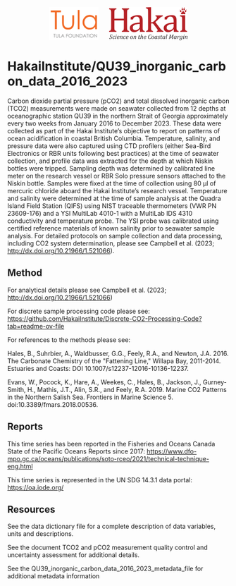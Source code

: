 <div align='center'>
    <a href='https://tula.org'><img height='75px' src=docs/logos/tula-logo.png /></a>
    &nbsp;&nbsp;&nbsp;&nbsp;
    <a href='https://hakai.org'><img height='75px' src=docs/logos/hakai-logo.png /></a>
</div>

# HakaiInstitute/QU39_inorganic_carbon_data_2016_2023

Carbon dioxide partial pressure (pCO2) and total dissolved inorganic carbon (TCO2) measurements were made on seawater collected from 12 depths at oceanographic station QU39 in the northern Strait of Georgia approximately every two weeks from January 2016 to December 2023. These data were collected as part of the Hakai Institute’s objective to report on patterns of ocean acidification in coastal British Columbia. Temperature, salinity, and pressure data were also captured using CTD profilers (either Sea-Bird Electronics or RBR units following best practices) at the time of seawater collection, and profile data was extracted for the depth at which Niskin bottles were tripped. Sampling depth was determined by calibrated line meter on the research vessel or RBR Solo pressure sensors attached to the Niskin bottle. Samples were fixed at the time of collection using 80 µl of mercuric chloride aboard the Hakai Institute’s research vessel. Temperature and salinity were determined at the time of sample analysis at the Quadra Island Field Station (QIFS) using NIST traceable thermometers (VWR PN 23609-176) and a YSI MultiLab 4010-1 with a MultiLab IDS 4310 conductivity and temperature probe. The YSI probe was calibrated using certified reference materials of known salinity prior to seawater sample analysis. For detailed protocols on sample collection and data processing, including CO2 system determination, please see Campbell et al. (2023; http://dx.doi.org/10.21966/1.521066). 

## Method

For analytical details please see Campbell et al. (2023; http://dx.doi.org/10.21966/1.521066)

For discrete sample processing code please see: https://github.com/HakaiInstitute/Discrete-CO2-Processing-Code?tab=readme-ov-file

For references to the methods please see: 

Hales, B., Suhrbier, A., Waldbusser, G.G., Feely, R.A., and Newton, J.A. 2016. The Carbonate Chemistry of the "Fattening Line," Willapa Bay, 2011-2014. Estuaries and Coasts: DOI 10.1007/s12237-12016-10136-12237.

Evans, W., Pocock, K., Hare, A., Weekes, C., Hales, B., Jackson, J., Gurney-Smith, H., Mathis, J.T., Alin, S.R., and Feely, R.A. 2019. Marine CO2 Patterns in the Northern Salish Sea. Frontiers in Marine Science 5. doi:10.3389/fmars.2018.00536.

## Reports

This time series has been reported in the Fisheries and Oceans Canada State of the Pacific Oceans Reports since 2017: https://www.dfo-mpo.gc.ca/oceans/publications/soto-rceo/2021/technical-technique-eng.html

This time series is represented in the UN SDG 14.3.1 data portal: https://oa.iode.org/

## Resources

See the data dictionary file for a complete description of data variables, units
and descriptions.

See the document TCO2 and pCO2 measurement quality control and uncertainty assessment for additional details.

See the QU39_inorganic_carbon_data_2016_2023_metadata_file for additional metadata information
